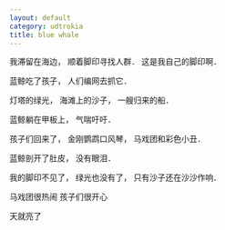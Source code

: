 ```yaml
---
layout: default
category: udtrokia
title: blue whale
---
```


我滞留在海边， 
顺着脚印寻找人群．
这是我自己的脚印啊．

蓝鲸吃了孩子，
人们编网去抓它．

灯塔的绿光，
海滩上的沙子，
一艘归来的船．

蓝鲸躺在甲板上，
气喘吁吁．

孩子们回来了，
金刚鹦鹉口风琴，
马戏团和彩色小丑．

蓝鲸剖开了肚皮，
没有眼泪．

我的脚印不见了，
绿光也没有了，
只有沙子还在沙沙作响．

马戏团很热闹
孩子们很开心

天就亮了
